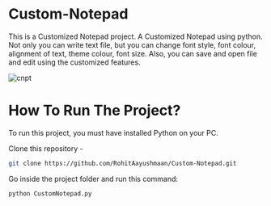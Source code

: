 # Custom-Notepad

This is a Customized Notepad project. A Customized Notepad using python. Not only you can write text file, but you can change font style, font colour, alignment of text, theme colour, font size. Also, you can save and open file and edit using the customized features. 

![cnpt](https://github.com/RohitAayushmaan/Custom-Notepad/assets/52812829/952f5a54-2ad9-4066-b364-eca030ee025f)

# How To Run The Project? 

To run this project, you must have installed Python on your PC.

Clone this repository - 
```sh
git clone https://github.com/RohitAayushmaan/Custom-Notepad.git
```

Go inside the project folder and run this command:
```sh
python CustomNotepad.py
```
